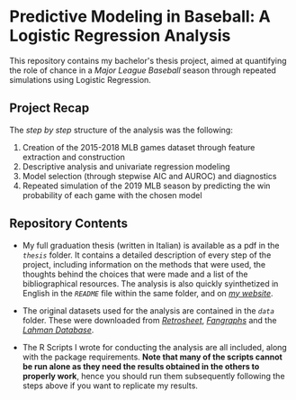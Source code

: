# Predictive Modeling in Baseball: A Logistic Regression Analysis
  
This repository contains my bachelor's thesis project, aimed at quantifying the role of chance in a *Major League Baseball* season through repeated simulations using Logistic Regression.

## Project Recap

The *step by step* structure of the analysis was the following:

1) Creation of the 2015-2018 MLB games dataset through feature extraction and construction
2) Descriptive analysis and univariate regression modeling
3) Model selection (through stepwise AIC and AUROC) and diagnostics
4) Repeated simulation of the 2019 MLB season by predicting the win probability of each game with the chosen model

## Repository Contents

- My full graduation thesis (written in Italian) is available as a pdf in the *`thesis`* folder. It contains a detailed description of every step of the project, including information on the methods that were used, the thoughts behind the choices that were made and a list of the bibliographical resources. The analysis is also quickly syinthetized in English in the *`README`* file within the same folder, and on *[my website](https://amontanari.altervista.org/predicting-baseball/)*.

- The original datasets used for the analysis are contained in the *`data`* folder. These were downloaded from *[Retrosheet](https://www.retrosheet.org)*, *[Fangraphs](https://www.fangraphs.com)* and the *[Lahman Database](http://www.seanlahman.com/baseball-archive/statistics/)*. 

- The R Scripts I wrote for conducting the analysis are all included, along with the package requirements. **Note that many of the scripts cannot be run alone as they need the results obtained in the others to properly work**, hence you should run them subsequently following the steps above if you want to replicate my results.
